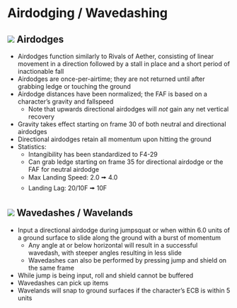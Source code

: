 # Airdodging / Wavedashing

## ![](../images/SmashBall.png) Airdodges
- Airdodges function similarly to Rivals of Aether, consisting of linear movement in a direction followed by a stall in place and a short period of inactionable fall
- Airdodges are once-per-airtime; they are not returned until after grabbing ledge or touching the ground
- Airdodge distances have been normalized; the FAF is based on a character’s gravity and fallspeed
  - Note that upwards directional airdodges will *not* gain any net vertical recovery 
- Gravity takes effect starting on frame 30 of both neutral and directional airdodges
- Directional airdodges retain all momentum upon hitting the ground
- Statistics:
  - Intangibility has been standardized to F4-29
  - Can grab ledge starting on frame 35 for directional airdodge or the FAF for neutral airdodge
  - Max Landing Speed: 2.0 🠚 4.0
  - Landing Lag: 20/10F 🠚 10F

## ![](../images/SmashBall.png) Wavedashes / Wavelands
- Input a directional airdodge during jumpsquat or when within 6.0 units of a ground surface to slide along the ground with a burst of momentum
  - Any angle at or below horizontal will result in a successful wavedash, with steeper angles resulting in less slide
  - Wavedashes can also be performed by pressing jump and shield on the same frame
- While jump is being input, roll and shield cannot be buffered
- Wavedashes can pick up items
- Wavelands will snap to ground surfaces if the character’s ECB is within 5 units

<script src="../js/arrow.js">
</script>